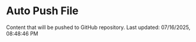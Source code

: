 # Auto Push File

Content that will be pushed to GitHub repository.
Last updated: 07/16/2025, 08:48:46 PM